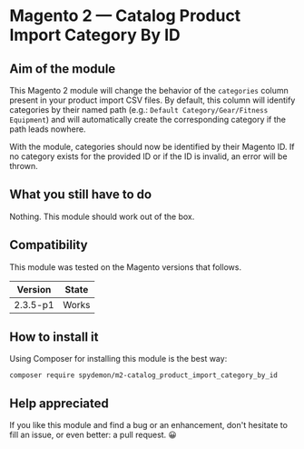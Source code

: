 # Magento 2 — Catalog Product Import Category By ID

## Aim of the module

This Magento 2 module will change the behavior of the `categories` column present in your product import CSV files.
By default, this column will identify categories by their named path (e.g.: `Default Category/Gear/Fitness Equipment`) and will automatically create the corresponding category if the path leads nowhere.

With the module, categories should now be identified by their Magento ID. If no category exists for the provided ID or if the ID is invalid, an error will be thrown.

## What you still have to do

Nothing. This module should work out of the box.

## Compatibility

This module was tested on the Magento versions that follows.

| Version | State |
| ------- | ----- |
| 2.3.5-p1 | Works |

## How to install it

Using Composer for installing this module is the best way:

```
composer require spydemon/m2-catalog_product_import_category_by_id
```

## Help appreciated

If you like this module and find a bug or an enhancement, don't hesitate to fill an issue, or even better: a pull request. 😀
